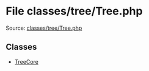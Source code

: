 File classes/tree/Tree.php
=========

Source: [classes/tree/Tree.php](https://github.com/PrestaShop/PrestaShop/blob/1.6.1.3/classes/tree/Tree.php)


Classes
-------

* [TreeCore](class.TreeCore.md)

